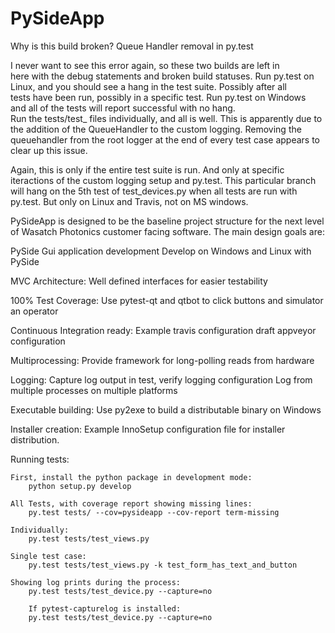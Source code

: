 # PySideApp

Why is this build broken? Queue Handler removal in py.test                                                
                                                                                                              
I never want to see this error again, so these two builds are left in                                         
here with the debug statements and broken build statuses. Run py.test on                                      
Linux, and you should see a hang in the test suite. Possibly after all                                        
tests have been run, possibly in a specific test. Run py.test on Windows                                      
and all of the tests will report successful with no hang.                                                     
Run the tests/test_ files individually, and all is well.
This is apparently due to the addition of the QueueHandler to the custom
logging. Removing the queuehandler from the root logger at the end of
every test case appears to clear up this issue. 


Again, this is only if the entire test suite is run. And only at
specific iteractions of the custom logging setup and py.test.  This
particular branch will hang on the 5th test of test_devices.py when all
tests are run with py.test. But only on Linux and Travis, not on MS
windows.








PySideApp is designed to be the baseline project structure for the next
level of Wasatch Photonics customer facing software. The main design
goals are:

PySide Gui application development
    Develop on Windows and Linux with PySide 

MVC Architecture:
   Well defined interfaces for easier testability 

100% Test Coverage:
    Use pytest-qt and qtbot to click buttons and simulator an operator

Continuous Integration ready:
    Example travis configuration
    draft appveyor configuration

Multiprocessing:
    Provide framework for long-polling reads from hardware

Logging:
    Capture log output in test, verify logging configuration
    Log from multiple processes on multiple platforms

Executable building:
    Use py2exe to build a distributable binary on Windows

Installer creation:
    Example InnoSetup configuration file for installer distribution.


Running tests:

    First, install the python package in development mode:
        python setup.py develop

    All Tests, with coverage report showing missing lines:
        py.test tests/ --cov=pysideapp --cov-report term-missing

    Individually:
        py.test tests/test_views.py 

    Single test case:
        py.test tests/test_views.py -k test_form_has_text_and_button

    Showing log prints during the process:
        py.test tests/test_device.py --capture=no

        If pytest-capturelog is installed:
        py.test tests/test_device.py --capture=no 





